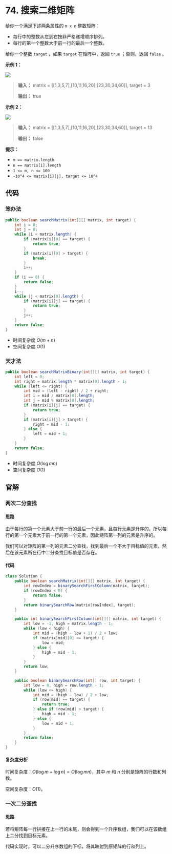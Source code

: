 # 74. 搜索二维矩阵

给你一个满足下述两条属性的 `m x n` 整数矩阵：

*   每行中的整数从左到右按非严格递增顺序排列。
*   每行的第一个整数大于前一行的最后一个整数。

给你一个整数 `target` ，如果 `target` 在矩阵中，返回 `true` ；否则，返回 `false` 。

**示例 1：** 

![](http://public.file.lvshuhuai.cn/images\mat.jpg)
> **输入：** matrix = \[\[1,3,5,7],\[10,11,16,20],\[23,30,34,60]], target = 3
> 
>**输出：** true

**示例 2：** 

![](http://public.file.lvshuhuai.cn/images\mat2-1736321585585-4.jpg)
> **输入：** matrix = \[\[1,3,5,7],\[10,11,16,20],\[23,30,34,60]], target = 13
> 
>**输出：** false

**提示：** 

*   `m == matrix.length`
*   `n == matrix[i].length`
*   `1 <= m, n <= 100`
*   `-10^4 <= matrix[i][j], target <= 10^4`

## 代码

### 笨办法

```java
public boolean searchMatrix(int[][] matrix, int target) {
    int i = 0;
    int j = 0;
    while (i < matrix.length) {
        if (matrix[i][0] == target) {
            return true;
        }
        if (matrix[i][0] > target) {
            break;
        }
        i++;
    }
    if (i == 0) {
        return false;
    }
    i--;
    while (j < matrix[0].length) {
        if (matrix[i][j] == target) {
            return true;
        }
        j++;
    }
    return false;
}
```

- 时间复杂度 $O(m+n)$
- 空间复杂度 $O(1)$

### 天才法

```java
public boolean searchMatrixBinary(int[][] matrix, int target) {
    int left = 0;
    int right = matrix.length * matrix[0].length - 1;
    while (left <= right) {
        int mid = (left - right) / 2 + right;
        int i = mid / matrix[0].length;
        int j = mid % matrix[0].length;
        if (matrix[i][j] == target) {
            return true;
        }
        if (matrix[i][j] > target) {
            right = mid - 1;
        } else {
            left = mid + 1;
        }
    }
    return false;
}
```

- 时间复杂度 $O(\log{mn})$
- 空间复杂度 $O(1)$

## 官解

### 两次二分查找

#### 思路

由于每行的第一个元素大于前一行的最后一个元素，且每行元素是升序的，所以每行的第一个元素大于前一行的第一个元素，因此矩阵第一列的元素是升序的。

我们可以对矩阵的第一列的元素二分查找，找到最后一个不大于目标值的元素，然后在该元素所在行中二分查找目标值是否存在。

#### 代码

```java
class Solution {
    public boolean searchMatrix(int[][] matrix, int target) {
        int rowIndex = binarySearchFirstColumn(matrix, target);
        if (rowIndex < 0) {
            return false;
        }
        return binarySearchRow(matrix[rowIndex], target);
    }

    public int binarySearchFirstColumn(int[][] matrix, int target) {
        int low = -1, high = matrix.length - 1;
        while (low < high) {
            int mid = (high - low + 1) / 2 + low;
            if (matrix[mid][0] <= target) {
                low = mid;
            } else {
                high = mid - 1;
            }
        }
        return low;
    }

    public boolean binarySearchRow(int[] row, int target) {
        int low = 0, high = row.length - 1;
        while (low <= high) {
            int mid = (high - low) / 2 + low;
            if (row[mid] == target) {
                return true;
            } else if (row[mid] > target) {
                high = mid - 1;
            } else {
                low = mid + 1;
            }
        }
        return false;
    }
}
```

#### 复杂度分析

时间复杂度：$O(\log m+\log n)=O(\log{mn})$，其中 $m$ 和 $n$ 分别是矩阵的行数和列数。

空间复杂度：$O(1)$。

### 一次二分查找

#### 思路

若将矩阵每一行拼接在上一行的末尾，则会得到一个升序数组，我们可以在该数组上二分找到目标元素。

代码实现时，可以二分升序数组的下标，将其映射到原矩阵的行和列上。
